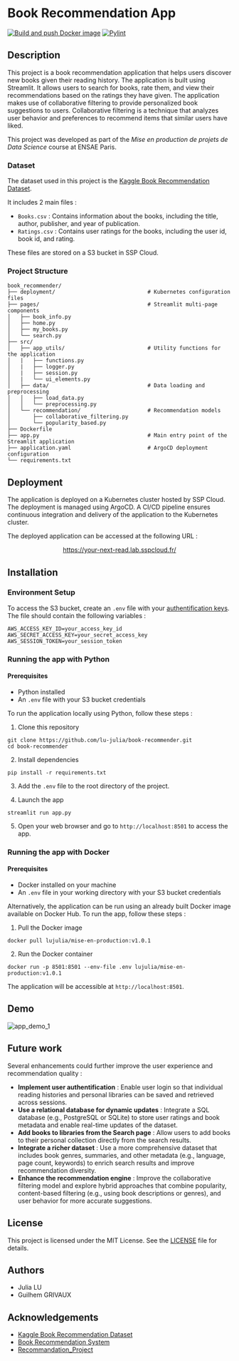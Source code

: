 # Book Recommendation App

[![Build and push Docker image](https://github.com/lu-julia/book-recommender/actions/workflows/prod.yml/badge.svg)](https://github.com/lu-julia/book-recommender/actions/workflows/prod.yml)
[![Pylint](https://github.com/lu-julia/book-recommender/actions/workflows/pylint.yml/badge.svg)](https://github.com/lu-julia/book-recommender/actions/workflows/pylint.yml)

## Description

This project is a book recommendation application that helps users discover new books given their reading history. The application is built using Streamlit. It allows users to search for books, rate them, and view their recommendations based on the ratings they have given.
The application makes use of collaborative filtering to provide personalized book suggestions to users. Collaborative filtering is a technique that analyzes user behavior and preferences to recommend items that similar users have liked. 

This project was developed as part of the *Mise en production de projets de Data Science* course at ENSAE Paris.


### Dataset
The dataset used in this project is the [Kaggle Book Recommendation Dataset](https://www.kaggle.com/datasets/arashnic/book-recommendation-dataset/data).

It includes 2 main files :
* `Books.csv` : Contains information about the books, including the title, author, publisher, and year of publication.
* `Ratings.csv` : Contains user ratings for the books, including the user id, book id, and rating.

These files are stored on a S3 bucket in SSP Cloud.


### Project Structure

```plaintext
book_recommender/
├── deployment/                             # Kubernetes configuration files
├── pages/                                  # Streamlit multi-page components
│   ├── book_info.py                       
│   ├── home.py                             
│   ├── my_books.py                         
│   └── search.py             
├── src/                                    
│   ├── app_utils/                          # Utility functions for the application
│   |   ├── functions.py                    
│   |   ├── logger.py                       
│   |   ├── session.py                     
│   |   └── ui_elements.py                 
│   ├── data/                               # Data loading and preprocessing
│   │   ├── load_data.py                    
│   │   └── preprocessing.py              
│   └── recommendation/                     # Recommendation models
│       ├── collaborative_filtering.py      
│       └── popularity_based.py             
├── Dockerfile                              
├── app.py                                  # Main entry point of the Streamlit application
├── application.yaml                        # ArgoCD deployment configuration
└── requirements.txt                       
```

## Deployment

The application is deployed on a Kubernetes cluster hosted by SSP Cloud. The deployment is managed using ArgoCD. 
A CI/CD pipeline ensures continuous integration and delivery of the application to the Kubernetes cluster.

The deployed application can be accessed at the following URL : 

<div align="center">

https://your-next-read.lab.sspcloud.fr/

<div align="left">

## Installation

### Environment Setup

To access the S3 bucket, create an `.env` file with your [authentification keys](https://datalab.sspcloud.fr/account/storage). 
The file should contain the following variables :
```
AWS_ACCESS_KEY_ID=your_access_key_id
AWS_SECRET_ACCESS_KEY=your_secret_access_key
AWS_SESSION_TOKEN=your_session_token
```

### Running the app with Python

#### Prerequisites

* Python installed
* An `.env` file with your S3 bucket credentials

To run the application locally using Python, follow these steps :

1. Clone this repository
```
git clone https://github.com/lu-julia/book-recommender.git
cd book-recommender
```

2. Install dependencies 
```
pip install -r requirements.txt 
```

3. Add the `.env` file to the root directory of the project.

4. Launch the app
```
streamlit run app.py
```

5. Open your web browser and go to `http://localhost:8501` to access the app.


### Running the app with Docker

#### Prerequisites

* Docker installed on your machine
* An `.env` file in your working directory with your S3 bucket credentials

Alternatively, the application can be run using an already built Docker image available on Docker Hub. To run the app, follow these steps :

1. Pull the Docker image
```
docker pull lujulia/mise-en-production:v1.0.1
```

2. Run the Docker container
```
docker run -p 8501:8501 --env-file .env lujulia/mise-en-production:v1.0.1
```

The application will be accessible at `http://localhost:8501`.


## Demo

![app_demo_1](https://github.com/user-attachments/assets/194953bc-819d-4324-af25-fe37da852b27)

## Future work

Several enhancements could further improve the user experience and recommendation quality :

* **Implement user authentification** : Enable user login so that individual reading histories and personal libraries can be saved and retrieved across sessions.
* **Use a relational database for dynamic updates** : Integrate a SQL database (e.g., PostgreSQL or SQLite) to store user ratings and book metadata and enable real-time updates of the dataset.
* **Add books to libraries from the Search page** : Allow users to add books to their personal collection directly from the search results.
* **Integrate a richer dataset** : Use a more comprehensive dataset that includes book genres, summaries, and other metadata (e.g., language, page count, keywords) to enrich search results and improve recommendation diversity.
* **Enhance the recommendation engine** : Improve the collaborative filtering model and explore hybrid approaches that combine popularity, content-based filtering (e.g., using book descriptions or genres), and user behavior for more accurate suggestions.

## License

This project is licensed under the MIT License. See the [LICENSE](LICENSE) file for details.

## Authors

* Julia LU
* Guilhem GRIVAUX

## Acknowledgements

* [Kaggle Book Recommendation Dataset](https://www.kaggle.com/datasets/arashnic/book-recommendation-dataset/data)
* [Book Recommendation System](https://github.com/RadhikaRM/Bookrecommendersystem.git)
* [Recommandation_Project](https://github.com/davidserruya/Recommandation_Project)

